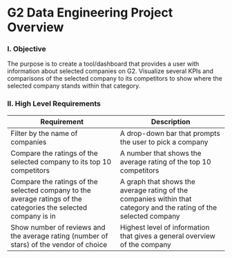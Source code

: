# G2 Data Engineering Project Overview

### I. Objective
The purpose is to create a tool/dashboard that provides a user with information about selected companies on G2. Visualize several KPIs and comparisons of the selected company to its competitors to show where the selected company stands within that category.

### II. High Level Requirements

| Requirement    | Description |
| -------- | ------- |
| Filter by the name of companies  | A drop-down bar that prompts the user to pick a company   |
| Compare the ratings of the selected company to its top 10 competitors | A number that shows the average rating of the top 10 competitors     |
| Compare the ratings of the selected company to the average ratings of the categories the selected company is in    | A graph that shows the average rating of the companies within that category and the rating of the selected company    |
| Show number of reviews and the average rating (number of stars) of the vendor of choice    | Highest level of information that gives a general overview of the company    |
